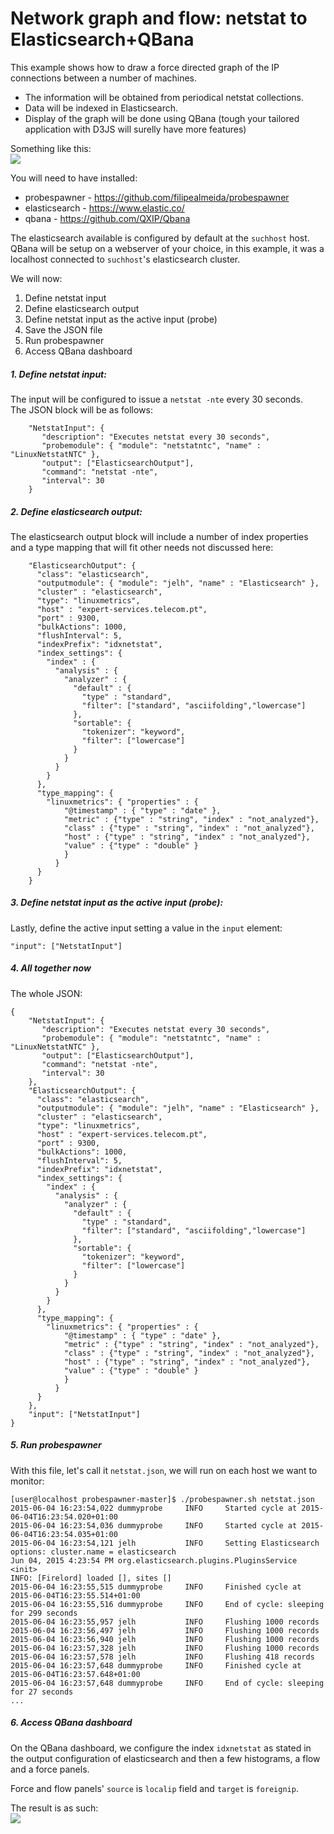 # Network graph and flow: netstat to Elasticsearch+QBana

This example shows how to draw a force directed graph of the IP connections between a number of machines.  
* The information will be obtained from periodical netstat collections.
* Data will be indexed in Elasticsearch.  
* Display of the graph will be done using QBana (tough your tailored application with D3JS will surelly have more features)

Something like this:  
![](probespawner.netstat.elasticsearch.qbana.setup.png)

You will need to have installed:
* probespawner - https://github.com/filipealmeida/probespawner
* elasticsearch - https://www.elastic.co/
* qbana - https://github.com/QXIP/Qbana

The elasticsearch available is configured by default at the `suchhost` host.  
QBana will be setup on a webserver of your choice, in this example, it was a localhost connected to `suchhost`'s elasticsearch cluster.

We will now:  
1. Define netstat input
2. Define elasticsearch output
3. Define netstat input as the active input (probe)
4. Save the JSON file
5. Run probespawner
6. Access QBana dashboard

##### 1. Define netstat input:
The input will be configured to issue a `netstat -nte` every 30 seconds.  
The JSON block will be as follows:

```
    "NetstatInput": {
       "description": "Executes netstat every 30 seconds",
       "probemodule": { "module": "netstatntc", "name" : "LinuxNetstatNTC" },
       "output": ["ElasticsearchOutput"],
       "command": "netstat -nte",
       "interval": 30
    }
```
##### 2. Define elasticsearch output:
The elasticsearch output block will include a number of index properties and a type mapping that will fit other needs not discussed here:  
```
    "ElasticsearchOutput": {
      "class": "elasticsearch",
      "outputmodule": { "module": "jelh", "name" : "Elasticsearch" },
      "cluster" : "elasticsearch",
      "type": "linuxmetrics",
      "host" : "expert-services.telecom.pt",
      "port" : 9300,
      "bulkActions": 1000,
      "flushInterval": 5,
      "indexPrefix": "idxnetstat",
      "index_settings": {
        "index" : {
          "analysis" : {
            "analyzer" : {
              "default" : {
                "type" : "standard",
                "filter": ["standard", "asciifolding","lowercase"]
              },
              "sortable": {
                "tokenizer": "keyword",
                "filter": ["lowercase"]
              }
            }
          }
        }
      },
      "type_mapping": {
        "linuxmetrics": { "properties" : {
            "@timestamp" : { "type" : "date" },
            "metric" : {"type" : "string", "index" : "not_analyzed"},
            "class" : {"type" : "string", "index" : "not_analyzed"},
            "host" : {"type" : "string", "index" : "not_analyzed"},
            "value" : {"type" : "double" }
            }
          }
      }
    }
```

##### 3. Define netstat input as the active input (probe):
Lastly, define the active input setting a value in the `input` element:
```
"input": ["NetstatInput"]
```

##### 4. All together now
The whole JSON:
```
{
    "NetstatInput": {
       "description": "Executes netstat every 30 seconds",
       "probemodule": { "module": "netstatntc", "name" : "LinuxNetstatNTC" },
       "output": ["ElasticsearchOutput"],
       "command": "netstat -nte",
       "interval": 30
    },
    "ElasticsearchOutput": {
      "class": "elasticsearch",
      "outputmodule": { "module": "jelh", "name" : "Elasticsearch" },
      "cluster" : "elasticsearch",
      "type": "linuxmetrics",
      "host" : "expert-services.telecom.pt",
      "port" : 9300,
      "bulkActions": 1000,
      "flushInterval": 5,
      "indexPrefix": "idxnetstat",
      "index_settings": {
        "index" : {
          "analysis" : {
            "analyzer" : {
              "default" : {
                "type" : "standard",
                "filter": ["standard", "asciifolding","lowercase"]
              },
              "sortable": {
                "tokenizer": "keyword",
                "filter": ["lowercase"]
              }
            }
          }
        }
      },
      "type_mapping": {
        "linuxmetrics": { "properties" : {
            "@timestamp" : { "type" : "date" },
            "metric" : {"type" : "string", "index" : "not_analyzed"},
            "class" : {"type" : "string", "index" : "not_analyzed"},
            "host" : {"type" : "string", "index" : "not_analyzed"},
            "value" : {"type" : "double" }
            }
          }
      }
    },
    "input": ["NetstatInput"]
}

```

##### 5. Run probespawner
With this file, let's call it `netstat.json`, we will run on each host we want to monitor:
```
[user@localhost probespawner-master]$ ./probespawner.sh netstat.json
2015-06-04 16:23:54,022 dummyprobe     INFO     Started cycle at 2015-06-04T16:23:54.020+01:00
2015-06-04 16:23:54,036 dummyprobe     INFO     Started cycle at 2015-06-04T16:23:54.035+01:00
2015-06-04 16:23:54,121 jelh           INFO     Setting Elasticsearch options: cluster.name = elasticsearch
Jun 04, 2015 4:23:54 PM org.elasticsearch.plugins.PluginsService <init>
INFO: [Firelord] loaded [], sites []
2015-06-04 16:23:55,515 dummyprobe     INFO     Finished cycle at 2015-06-04T16:23:55.514+01:00
2015-06-04 16:23:55,516 dummyprobe     INFO     End of cycle: sleeping for 299 seconds
2015-06-04 16:23:55,957 jelh           INFO     Flushing 1000 records
2015-06-04 16:23:56,497 jelh           INFO     Flushing 1000 records
2015-06-04 16:23:56,940 jelh           INFO     Flushing 1000 records
2015-06-04 16:23:57,328 jelh           INFO     Flushing 1000 records
2015-06-04 16:23:57,578 jelh           INFO     Flushing 418 records
2015-06-04 16:23:57,648 dummyprobe     INFO     Finished cycle at 2015-06-04T16:23:57.648+01:00
2015-06-04 16:23:57,648 dummyprobe     INFO     End of cycle: sleeping for 27 seconds
...
```

##### 6. Access QBana dashboard
On the QBana dashboard, we configure the index `idxnetstat` as stated in the output configuration of elasticsearch and then a few histograms, a flow and a force panels.

Force and flow panels' `source` is `localip` field and `target` is `foreignip`.

The result is as such:  
![](probespawner.netstat.qbana.conversations.graph.and.flow.png)  


